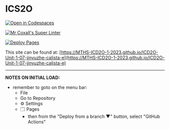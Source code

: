 # ICS2O

[![Open in Codespaces](https://classroom.github.com/assets/launch-codespace-7f7980b617ed060a017424585567c406b6ee15c891e84e1186181d67ecf80aa0.svg)](https://classroom.github.com/open-in-codespaces?assignment_repo_id=14082571)

[![Mr Coxall's Super Linter](https://github.com/MTHS-ICD2O-1-2023/ICD2O-Unit-1-07-jinyuzhe-calista-e/workflows/Mr%20Coxall's%20Super%20Linter/badge.svg)](https://github.com/MTHS-ICD2O-1-2023/ICD2O-Unit-1-07-jinyuzhe-calista-e/actions)

[![Deploy Pages](https://github.com/MTHS-ICD2O-1-2023/ICD2O-Unit-1-07-jinyuzhe-calista-e/workflows/Deploy%20Pages/badge.svg)](https://github.com/MTHS-ICD2O-1-2023/ICD2O-Unit-1-07-jinyuzhe-calista-e/actions)

This site can be found at: [https://MTHS-ICD2O-1-2023.github.io/ICD2O-Unit-1-07-jinyuzhe-calista-e](https://MTHS-ICD2O-1-2023.github.io/ICD2O-Unit-1-07-jinyuzhe-calista-e)

---

**NOTES ON INITIAL LOAD:**
- remember to goto on the menu bar:
  - File
  - Go to Repository
  - ⚙ Settings
  - 🗔 Pages
    - then from the "Deploy from a branch ▼" button, select "GitHub Actions"
